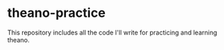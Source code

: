 # theano-practice
This repository includes all the code I'll write for practicing and learning theano. 
